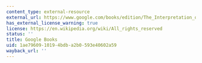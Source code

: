 ```yaml
---
content_type: external-resource
external_url: https://www.google.com/books/edition/The_Interpretation_of_Cultures/34yKDgAAQBAJ?hl=en&gbpv=1
has_external_license_warning: true
license: https://en.wikipedia.org/wiki/All_rights_reserved
status: ''
title: Google Books
uid: 1ae79609-1019-4bdb-a2b0-593e40602a59
wayback_url: ''
---
```

